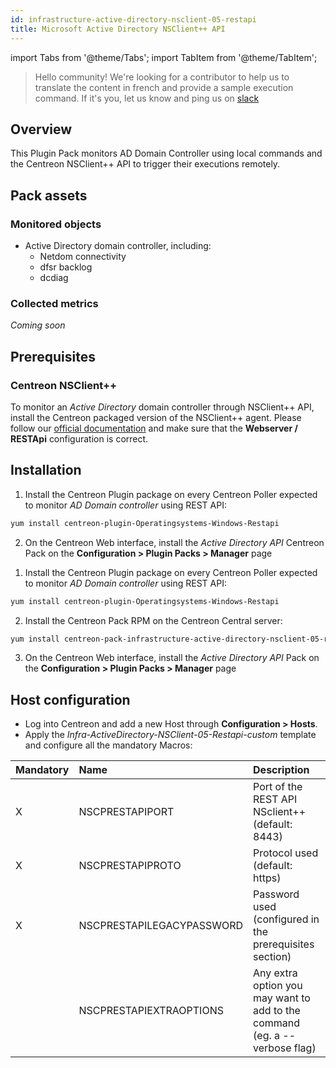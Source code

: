 ```yaml
---
id: infrastructure-active-directory-nsclient-05-restapi
title: Microsoft Active Directory NSClient++ API
---
```

import Tabs from '@theme/Tabs';
import TabItem from '@theme/TabItem';


> Hello community! We're looking for a contributor to help us to translate the 
content in french and provide a sample execution command. If it's you, let us 
know and ping us on [slack](https://centreon.slack.com)

## Overview

This Plugin Pack monitors AD Domain Controller using local commands and the 
Centreon NSClient++ API to trigger their executions remotely.

## Pack assets

### Monitored objects

* Active Directory domain controller, including:
    * Netdom connectivity
    * dfsr backlog
    * dcdiag

### Collected metrics

*Coming soon*

## Prerequisites

### Centreon NSClient++

To monitor an *Active Directory* domain controller through NSClient++ API, install the Centreon packaged version 
of the NSClient++ agent. Please follow our [official documentation](../getting-started/how-to-guides/centreon-nsclient-tutorial.md) 
and make sure that the **Webserver / RESTApi** configuration is correct.

## Installation 

<Tabs groupId="sync">
<TabItem value="Online License" label="Online License">

1. Install the Centreon Plugin package on every Centreon Poller expected to monitor *AD Domain controller* using REST API:

```bash
yum install centreon-plugin-Operatingsystems-Windows-Restapi
```

2. On the Centreon Web interface, install the *Active Directory API* Centreon Pack on the **Configuration > Plugin Packs > Manager** page

</TabItem>
<TabItem value="Offline License" label="Offline License">

1. Install the Centreon Plugin package on every Centreon Poller expected to monitor *AD Domain controller* using REST API:

```bash
yum install centreon-plugin-Operatingsystems-Windows-Restapi
```

2. Install the Centreon Pack RPM on the Centreon Central server:

```bash
yum install centreon-pack-infrastructure-active-directory-nsclient-05-restapi
```

3. On the Centreon Web interface, install the *Active Directory API* Pack on the **Configuration > Plugin Packs > Manager** page

</TabItem>
</Tabs>

## Host configuration

* Log into Centreon and add a new Host through **Configuration > Hosts**.
* Apply the *Infra-ActiveDirectory-NSClient-05-Restapi-custom* template and configure all the mandatory Macros:

| Mandatory | Name                      | Description                                                                |
| :-------- | :------------------------ | :------------------------------------------------------------------------- |
| X         | NSCPRESTAPIPORT           | Port of the REST API NSclient++ (default: 8443)                            |
| X         | NSCPRESTAPIPROTO          | Protocol used (default: https)                                             |
| X         | NSCPRESTAPILEGACYPASSWORD | Password used (configured in the prerequisites section)                    |
|           | NSCPRESTAPIEXTRAOPTIONS   | Any extra option you may want to add to the command (eg. a --verbose flag) |